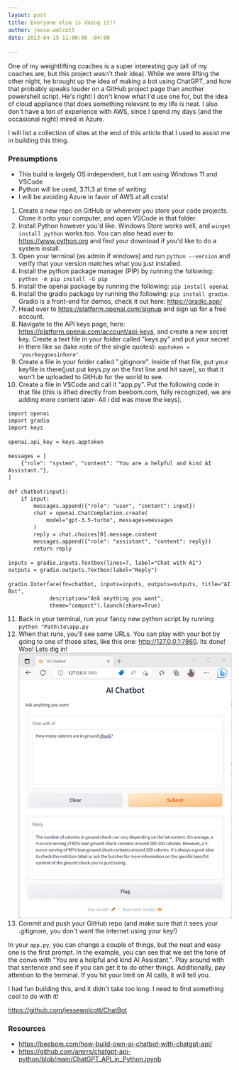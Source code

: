 ```yaml
---
layout: post
title: Everyone else is doing it!!
author: jesse.wolcott
date: 2023-04-15 11:00:00 -04:00

---
```


One of my weightlifting coaches is a super interesting guy (all of my coaches are, but this project wasn't their idea). While we were lifting the other night, he brought up the idea of making a bot using ChatGPT, and how that probably speaks louder on a GitHub project page than another powershell script. He's right! I don't know what I'd use one for, but the idea of cloud appliance that does something relevant to my life is neat. I also don't have a ton of experience with AWS, since I spend my days (and the occasional night) mired in Azure.

I will list a collection of sites at the end of this article that I used to assist me in building this thing. 

### Presumptions
- This build is largely OS independent, but I am using Windows 11 and VSCode
- Python will be used, 3.11.3 at time of writing
- I will be avoiding Azure in favor of AWS at all costs!

1. Create a new repo on GitHub or wherever you store your code projects. Clone it onto your computer, and open VSCode in that folder.
2. Install Python however you'd like. Windows Store works well, and ```winget install python``` works too. You can also head over to https://www.python.org and find your download if you'd like to do a system install.
3. Open your terminal (as admin if windows) and run ```python --version``` and verify that your version matches what you just installed.
4. Install the python package manager (PIP) by running the following: ```python -m pip install -U pip```
5. Install the openai package by running the following: ```pip install openai```
6. Install the gradio package by running the following: ```pip install gradio```. Gradio is a front-end for demos, check it out here: https://gradio.app/
7. Head over to https://platform.openai.com/signup and sign up for a free account. 
8. Navigate to the API keys page, here: https://platform.openai.com/account/api-keys, and create a new secret key. Create a text file in your folder called "keys.py" and put your secret in there like so (take note of the single quotes): ```apptoken = 'yourkeygoesinhere'```.
9. Create a file in your folder called ".gitignore". Inside of that file, put your keyfile in there(just put keys.py on the first line and hit save), so that it won't be uploaded to GitHub for the world to see. 
10. Create a file in VSCode and call it "app.py". Put the following code in that file (this is lifted directly from beebom.com, fully recognized, we are adding more content later- All i did was move the keys). 
```
import openai
import gradio
import keys

openai.api_key = keys.apptoken

messages = [
    {"role": "system", "content": "You are a helpful and kind AI Assistant."},
]

def chatbot(input):
    if input:
        messages.append({"role": "user", "content": input})
        chat = openai.ChatCompletion.create(
            model="gpt-3.5-turbo", messages=messages
        )
        reply = chat.choices[0].message.content
        messages.append({"role": "assistant", "content": reply})
        return reply

inputs = gradio.inputs.Textbox(lines=7, label="Chat with AI")
outputs = gradio.outputs.Textbox(label="Reply")

gradio.Interface(fn=chatbot, inputs=inputs, outputs=outputs, title="AI Bot",
             description="Ask anything you want",
             theme="compact").launch(share=True)
```
11. Back in your terminal, run your fancy new python script by running ```python "Path\to\app.py```
12. When that runs, you'll see some URLs. You can play with your bot by going to one of those sites, like this one: http://127.0.0.1:7860. Its done! Woo! Lets dig in!
![Chatbot Lives!](/assets/img/2023/04/aichatbot1.png)
13. Commit and push your GitHub repo (and make sure that it sees your .gitignore, you don't want the internet using your key!)

In your ```app.py```, you can change a couple of things, but the neat and easy one is the first prompt. In the example, you can see that we set the tone of the convo with "You are a helpful and kind AI Assistant.". Play around with that sentence and see if you can get it to do other things. Additionally, pay attention to the terminal. If you hit your limit on AI calls, it will tell you. 

I had fun building this, and it didn't take too long. I need to find something cool to do with it!

https://github.com/jessewolcott/ChatBot

### Resources
- https://beebom.com/how-build-own-ai-chatbot-with-chatgpt-api/
- https://github.com/amrrs/chatgpt-api-python/blob/main/ChatGPT_API_in_Python.ipynb


